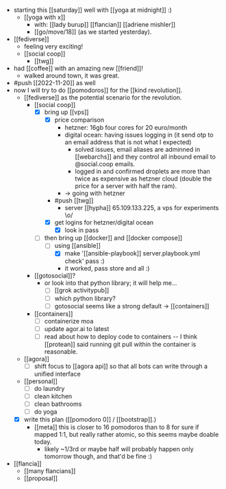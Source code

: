 - starting this [[saturday]] well with [[yoga at midnight]] :)
  - [[yoga with x]]
    - with: [[lady burup]] [[flancian]] [[adriene mishler]]
    - [[go/move/18]] (as we started yesterday).
- [[fediverse]]
  - feeling very exciting!
  - [[social coop]]
    - [[twg]]
- had [[coffee]] with an amazing new [[friend]]!
  - walked around town, it was great.
- #push [[2022-11-20]] as well
- now I will try to do [[pomodoros]] for the [[kind revolution]].
  - [[fediverse]] as the potential scenario for the revolution.
    - [[social coop]]
      - [x] bring up [[vps]]
        - [x] price comparison 
          - hetzner: 16gb four cores for 20 euro/month
          - digital ocean: having issues logging in (it send otp to an email address that is not what I expected)
            - solved issues, email aliases are adminned in [[webarchs]] and they control all inbound email to @social.coop emails.
            - logged in and confirmed droplets are more than twice as expensive as hetzner cloud (double the price for a server with half the ram).
          - -> going with hetzner
        - #push [[twg]]
          - server [[hypha]] 65.109.133.225, a vps for experiments \o/
        - [x] get logins for hetzner/digital ocean
          - [x] look in pass
      - [ ] then bring up [[docker]] and [[docker compose]]
        - [ ] using [[ansible]]
          - [x] make '[[ansible-playbook]] server.playbook.yml check' pass :)
          - it worked, pass store and all :)
    - [[gotosocial]]?
      - or look into that python library; it will help me...
        - [ ] [[grok activitypub]]
        - [ ] which python library?
        - [ ] gotosocial seems like a strong default -> [[containers]]
    - [[containers]]
      - [ ] containerize moa
      - [ ] update agor.ai to latest
      - [ ] read about how to deploy code to containers -- I think [[protean]] said running git pull within the container is reasonable.
  - [[agora]]
    - [ ] shift focus to [[agora api]] so that all bots can write through a unified interface
  - [[personal]]
    - [ ] do laundry
    - [ ] clean kitchen
    - [ ] clean bathrooms
    - [ ] do yoga
  - [x] write this plan ([[pomodoro 0]] / [[bootstrap]].)
    - [[meta]] this is closer to 16 pomodoros than to 8 for sure if mapped 1:1, but really rather atomic, so this seems maybe doable today.
      - likely ~1/3rd or maybe half will probably happen only tomorrow though, and that'd be fine :)
- [[flancia]]
  - [[many flancians]]
  - [[proposal]]
